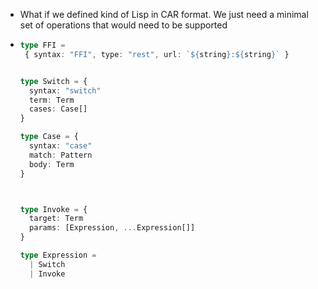 - What if we defined kind of Lisp in CAR format. We just need a minimal set of operations that would need to be supported
- ```ts
  type FFI =
   { syntax: "FFI", type: "rest", url: `${string}:${string}` }
  
  
  type Switch = {
    syntax: "switch"
    term: Term
    cases: Case[]
  }
  
  type Case = {
    syntax: "case"
    match: Pattern
    body: Term
  }
  
  
  
  type Invoke = {
    target: Term
    params: [Expression, ...Expression[]]
  }
  
  type Expression =
    | Switch
    | Invoke
  
  
  ```